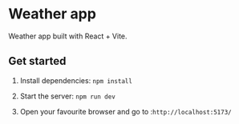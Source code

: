 # Weather app

Weather app built with React + Vite.

## Get started

1. Install dependencies: `npm install`

2. Start the server: `npm run dev`

3. Open your favourite browser and go to :`http://localhost:5173/`
